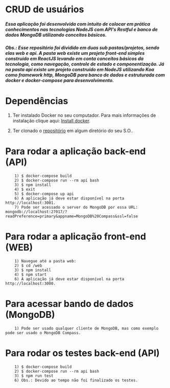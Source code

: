 # CRUD de usuários

##### Essa aplicação foi desenvolvida com intuito de colocar em prática conhecimentos nas tecnologias NodeJS com API's Restful e banco de dados MongoDB utilizando conceitos básicos.

##### Obs.: Esse repositório foi dividido em duas sub pastas/projetos, sendo elas web e api. A pasta web existe um projeto front-end simples construído em ReactJS levando em conta conceitos básicos da tecnologia, como navegação, controle de estado e componentização. Já na pasta api existe um projeto construído em NodeJS utilizando Koa como framework http, MongoDB para banco de dados e estruturada com docker e docker-compose para desenvolvimento.

# Dependências

1) Ter instalado Docker no seu computador. Para mais informações de instalação clique aqui: [Install docker](https://docs.docker.com/install/).

2) Ter clonado o [repositório](https://github.com/luizpaulolppa/crud-people-nodejs) em algum diretório do seu S.O..

# Para rodar a aplicação back-end (API)

        1) $ docker-compose build
        2) $ docker-compose run --rm api bash
        3) $ npm install
        4) $ exit
        5) $ docker-compose up api
        6) A aplicação já deve estar disponível na porta http://localhost:3001.
        7) Pode ser acessado o server do MongoDB por essa URL: mongodb://localhost:27017/?readPreference=primary&appname=MongoDB%20Compass&ssl=false

# Para rodar a aplicação front-end (WEB)

        1) Navegue até a pasta web:
        2) $ cd /web
        3) $ npm install
        4) $ npm start
        6) A aplicação já deve estar disponível na porta http://localhost:3000.

# Para acessar bando de dados (MongoDB)

        1) Pode ser usado qualquer cliente de MongoDB, mas como exemplo pode ser usado o MongoDB Compass.

# Para rodar os testes back-end (API)

        1) $ docker-compose build
        2) $ docker-compose run --rm api bash
        3) $ npm run test
        6) Obs.: Devido ao tempo não foi finalizado os testes.
